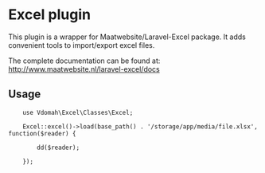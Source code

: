 # Excel plugin
This plugin is a wrapper for Maatwebsite/Laravel-Excel package. It adds convenient tools to import/export excel files.

The complete documentation can be found at: http://www.maatwebsite.nl/laravel-excel/docs

## Usage
        use Vdomah\Excel\Classes\Excel;

        Excel::excel()->load(base_path() . '/storage/app/media/file.xlsx', function($reader) {

            dd($reader);

        });